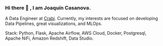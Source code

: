 ### Hi there 👋 , I am Joaquín Casanova.

A Data Engineer at [Crabi](https://crabi.com/). Currently, my interests are focused on developing Data Pipelines, great visualizations, and MLOps. 


Stack: Python, Flask, Apache Airflow, AWS Cloud, Docker, Postgresql, Apache NiFi, Amazon Redshift, Data Studio.
  
